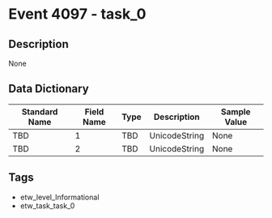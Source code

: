 # Event 4097 - task_0

## Description
None

## Data Dictionary
|Standard Name|Field Name|Type|Description|Sample Value|
|---|---|---|---|---|
|TBD|1|TBD|UnicodeString|None|None|
|TBD|2|TBD|UnicodeString|None|None|

## Tags
* etw_level_Informational
* etw_task_task_0